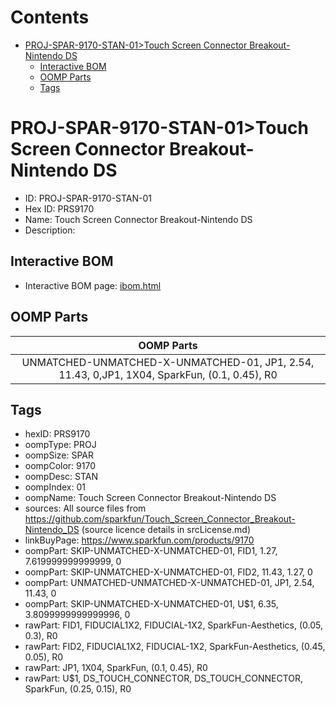 



Contents
========

* [PROJ-SPAR-9170-STAN-01>Touch Screen Connector Breakout-Nintendo DS](#proj-spar-9170-stan-01touch-screen-connector-breakout-nintendo-ds)
	* [Interactive BOM](#interactive-bom)
	* [OOMP Parts](#oomp-parts)
	* [Tags](#tags)

# PROJ-SPAR-9170-STAN-01>Touch Screen Connector Breakout-Nintendo DS

- ID: PROJ-SPAR-9170-STAN-01
- Hex ID: PRS9170
- Name: Touch Screen Connector Breakout-Nintendo DS
- Description: 

## Interactive BOM

- Interactive BOM page: [ibom.html](kicad/bom/ibom.html)

## OOMP Parts
  

|OOMP Parts|
| :---: |
|UNMATCHED-UNMATCHED-X-UNMATCHED-01, JP1, 2.54, 11.43, 0,JP1, 1X04, SparkFun, (0.1, 0.45), R0|

## Tags

- hexID: PRS9170
- oompType: PROJ
- oompSize: SPAR
- oompColor: 9170
- oompDesc: STAN
- oompIndex: 01
- oompName: Touch Screen Connector Breakout-Nintendo DS
- sources: All source files from https://github.com/sparkfun/Touch_Screen_Connector_Breakout-Nintendo_DS (source licence details in srcLicense.md)
- linkBuyPage: https://www.sparkfun.com/products/9170
- oompPart: SKIP-UNMATCHED-X-UNMATCHED-01, FID1, 1.27, 7.619999999999999, 0
- oompPart: SKIP-UNMATCHED-X-UNMATCHED-01, FID2, 11.43, 1.27, 0
- oompPart: UNMATCHED-UNMATCHED-X-UNMATCHED-01, JP1, 2.54, 11.43, 0
- oompPart: SKIP-UNMATCHED-X-UNMATCHED-01, U$1, 6.35, 3.8099999999999996, 0
- rawPart: FID1, FIDUCIAL1X2, FIDUCIAL-1X2, SparkFun-Aesthetics, (0.05, 0.3), R0
- rawPart: FID2, FIDUCIAL1X2, FIDUCIAL-1X2, SparkFun-Aesthetics, (0.45, 0.05), R0
- rawPart: JP1, 1X04, SparkFun, (0.1, 0.45), R0
- rawPart: U$1, DS_TOUCH_CONNECTOR, DS_TOUCH_CONNECTOR, SparkFun, (0.25, 0.15), R0
